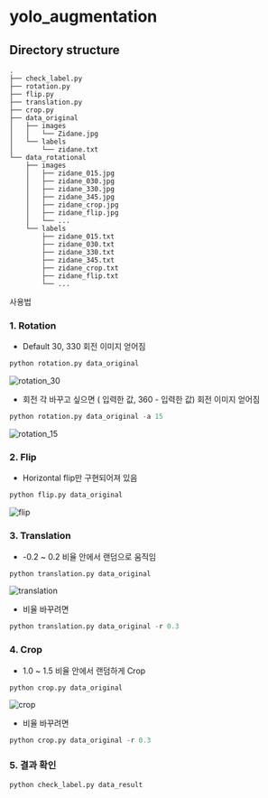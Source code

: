 # yolo_augmentation

## Directory structure
	.
	├── check_label.py
	├── rotation.py
	├── flip.py
	├── translation.py
	├── crop.py
	├── data_original
	│   ├── images
	│   │   └── Zidane.jpg
	│   └── labels
	│       └── zidane.txt
	└── data_rotational
	    ├── images
	    │   ├── zidane_015.jpg
	    │   ├── zidane_030.jpg
	    │   ├── zidane_330.jpg
	    │   ├── zidane_345.jpg
	    │   ├── zidane_crop.jpg
	    │   ├── zidane_flip.jpg
	    │   └── ...
	    └── labels
	        ├── zidane_015.txt
	        ├── zidane_030.txt
	        ├── zidane_330.txt
	        ├── zidane_345.txt
	        ├── zidane_crop.txt
	        ├── zidane_flip.txt
	        └── ...



사용법


### 1. Rotation
- Default 30, 330 회전 이미지 얻어짐
```python
python rotation.py data_original
```
![rotation_30](https://user-images.githubusercontent.com/77952928/203884349-985bdefe-81f0-4860-ae76-4cee3e2d716f.png)

- 회전 각 바꾸고 싶으면 ( 입력한 값, 360 - 입력한 값) 회전 이미지 얻어짐
```python
python rotation.py data_original -a 15
```
![rotation_15](https://user-images.githubusercontent.com/77952928/203884400-7ab8a5fb-9172-4cd8-b030-e4ca4cc8a01d.png)

### 2. Flip
- Horizontal flip만 구현되어져 있음
```python
python flip.py data_original
```
![flip](https://user-images.githubusercontent.com/77952928/203884563-984c6c57-99fb-4664-b3b9-249b77999fb1.png)

### 3. Translation
- -0.2 ~ 0.2 비율 안에서 랜덤으로 움직임
```python
python translation.py data_original
```
![translation](https://user-images.githubusercontent.com/77952928/203884786-8d66ead2-2f4e-4f96-a02f-0fe4a4ba92bc.png)

- 비율 바꾸려면
```python
python translation.py data_original -r 0.3
```

### 4. Crop
- 1.0 ~ 1.5 비율 안에서 랜덤하게 Crop
```python
python crop.py data_original
```
![crop](https://user-images.githubusercontent.com/77952928/203884672-18b11c4b-52e0-4429-a247-e5db77a7d794.png)

- 비율 바꾸려면
```python
python crop.py data_original -r 0.3
```

### 5. 결과 확인
```python
python check_label.py data_result
```
